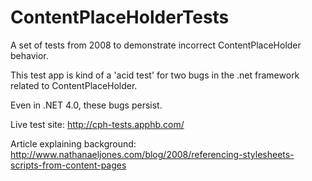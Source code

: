 ContentPlaceHolderTests
=======================

A set of tests from 2008 to demonstrate incorrect ContentPlaceHolder behavior.

This test app is kind of a 'acid test' for two bugs in the .net framework related to ContentPlaceHolder.

Even in .NET 4.0, these bugs persist. 

Live test site: http://cph-tests.apphb.com/

Article explaining background: http://www.nathanaeljones.com/blog/2008/referencing-stylesheets-scripts-from-content-pages
